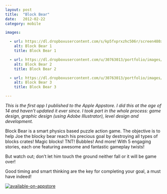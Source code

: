 ```yaml
---
layout: post
title:  "Block Bear"
date:   2012-02-22
category: mobile

images:

  - url: https://dl.dropboxusercontent.com/s/kp5fxprxzhc506r/screen480x480.jpeg?dl=0
    alt: Block Bear 1
    title: Block Bear 1

  - url: https://dl.dropboxusercontent.com/u/30763013/portfolio/images/mobile/block%20bear/screen480x480%20%281%29.jpeg
    alt: Block Bear 2
    title: Block Bear 2

  - url: https://dl.dropboxusercontent.com/u/30763013/portfolio/images/mobile/block%20bear/screen480x480%20%282%29.jpeg
    alt: Block Bear 3
    title: Block Bear 3

---
```

_This is the first app I published to the Apple Appstore. I did this at the age of 14 and haven't updated it ever since. I took part in the whole process: game design, graphic design (using Adobe Illustrator), level design and development._

Block Bear is a smart physics based puzzle action game. The objective is to help Joe the blocky bear reach his precious goal by destroying all types of blocks crates! Magic blocks! TNT! Bubbles! And more! With 5 engaging stories, each one featuring awesome and fantastic gameplay twists! 

But watch out; don’t let him touch the ground neither fall or it will be game over!

Good timing and smart thinking are the key for completing your goal, a must have indeed!


[![available-on-appstore](https://dl.dropboxusercontent.com/u/30763013/portfolio/images/mobile/available-on-appstore.jpg)](https://itunes.apple.com/us/app/block-bear/id507322802?mt=8)

